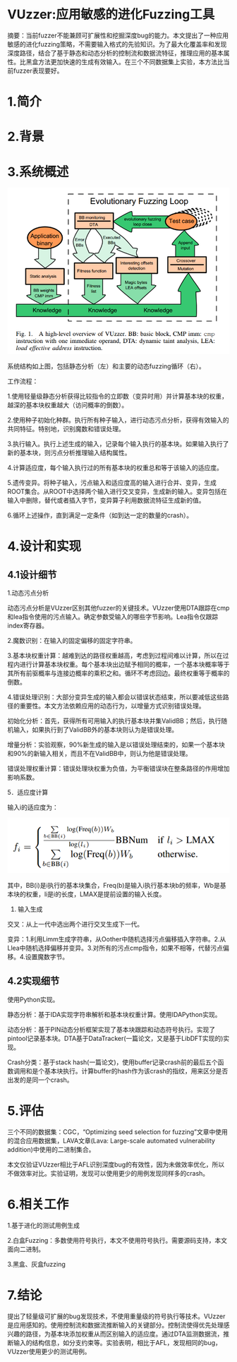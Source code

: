 VUzzer:应用敏感的进化Fuzzing工具
================================

摘要：当前fuzzer不能兼顾可扩展性和挖掘深度bug的能力。本文提出了一种应用敏感的进化fuzzing策略，不需要输入格式的先验知识。为了最大化覆盖率和发现深度路径，结合了基于静态和动态分析的控制流和数据流特征，推理应用的基本属性。比黑盒方法更加快速的生成有效输入。在三个不同数据集上实验，本方法比当前fuzzer表现要好。

1.简介
======

2.背景
======

3.系统概述
==========

![](media/c37c99db0b83a0dcef2aa9511799d862.png)

系统结构如上图，包括静态分析（左）和主要的动态fuzzing循环（右）。

工作流程：

1.使用轻量级静态分析获得比较指令的立即数（变异时用）并计算基本块的权重，越深的基本块权重越大（访问概率的倒数）。

2.使用种子初始化种群。执行所有种子输入，进行动态污点分析，获得有效输入的共同特征。特别地，识别魔数和错误处理。

3.执行输入。执行上述生成的输入，记录每个输入执行的基本块。如果输入执行了新的基本块，则污点分析推理输入结构属性。

4.计算适应度，每个输入执行过的所有基本块的权重总和等于该输入的适应度。

5.遗传变异。将种子输入，污点输入和适应度高的输入进行合并、变异，生成ROOT集合。从ROOT中选择两个输入进行交叉变异，生成新的输入。变异包括在输入中删除，替代或者插入字节，变异算子利用数据流特征生成新的值。

6.循环上述操作，直到满足一定条件（如到达一定的数量的crash）。

4.设计和实现
============

4.1设计细节
-----------

1.动态污点分析

动态污点分析是VUzzer区别其他fuzzer的关键技术。VUzzer使用DTA跟踪在cmp和lea指令使用的污点输入。确定参数受输入的哪些字节影响。Lea指令仅跟踪index寄存器。

2.魔数识别：在输入的固定偏移的固定字符串。

3.基本块权重计算：越难到达的路径权重越高，考虑到过程间难以计算，所以在过程内进行计算基本块权重。每个基本块出边赋予相同的概率，一个基本块概率等于其所有前驱概率与连接边概率的乘积之和。循环不考虑回边。最终权重等于概率的倒数。

4.错误处理识别：大部分变异生成的输入都会以错误状态结束，所以要减低这些路径的重要性。本文方法依赖应用的动态行为，以增量方式识别错误处理。

初始化分析：首先，获得所有可用输入的执行基本块并集ValidBB；然后，执行随机输入，如果执行到了ValidBB外的基本块则认为是错误处理。

增量分析：实验观察，90%新生成的输入是以错误处理结束的，如果一个基本块和90%的新输入相关，而且不在ValidBB中，则认为他是错误处理。

错误处理权重计算：错误处理块权重为负值，为平衡错误块在整条路径的作用增加影响系数。

5．适应度计算

输入i的适应度为：

![](media/60929ecad4ab7f6d4983623b3238115d.png)

其中，BB(i)是i执行的基本块集合，Freq(b)是输入i执行基本块b的频率，Wb是基本块的权重，li是i的长度，LMAX是提前设置的输入长度。

1.  输入生成

交叉：从上一代中选出两个进行交叉生成下一代。

变异：1.利用Limm生成字符串，从Oother中随机选择污点偏移插入字符串。2.从Llea中随机选择偏移并变异。3.对所有的污点cmp指令，如果不相等，代替污点偏移。4.设置魔数字节。

4.2实现细节
-----------

使用Python实现。

静态分析：基于IDA实现字符串解析和基本块权重计算。使用IDAPython实现。

动态分析：基于PIN动态分析框架实现了基本块跟踪和动态符号执行。实现了pintool记录基本块。DTA基于DataTracker(一篇论文，又是基于LibDFT实现的)实现。

Crash分类：基于stack
hash(一篇论文)，使用buffer记录crash前的最后五个函数调用和是个基本块执行。计算buffer的hash作为该crash的指纹，用来区分是否出发的是同一个crash。

5.评估
======

三个不同的数据集：CGC，“Optimizing seed selection for
fuzzing”文章中使用的混合应用数据集，LAVA文章(Lava: Large-scale automated
vulnerability addition)中使用的二进制集合。

本文仅验证VUzzer相比于AFL识别深度bug的有效性，因为未做效率优化，所以不做效率对比。实验证明，发现可以使用更少的用例发现同样多的crash。

6.相关工作
==========

1.基于进化的测试用例生成

2.白盒Fuzzing：多数使用符号执行，本文不使用符号执行。需要源码支持，本文面向二进制。

3.黑盒、灰盒fuzzing

7.结论
======

提出了轻量级可扩展的bug发现技术，不使用重量级的符号执行等技术。VUzzer是应用感知的。使用控制流和数据流推断输入的关键部分。控制流使得优先处理感兴趣的路径，为基本块添加权重从而区别输入的适应度。通过DTA监测数据流，推断输入的结构信息，如分支约束等。实验表明，相比于AFL，发现相同的bug，VUzzer使用更少的测试用例。
